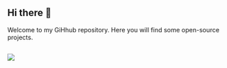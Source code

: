 ## Hi there 👋



Welcome to my GiHhub repository. Here you will find some open-source projects. 


 ##
<!--<div style="display: inline_block"><br>
  <img align="center" alt="Python" height="30" width="100" src="https://img.shields.io/badge/Python-3776AB?style=for-the-badge&logo=python&logoColor=white">
</div>
-->
 
<div>
  <a href="https://www.linkedin.com/in/ricardo-landim/" target="_blank"><img src="https://img.shields.io/badge/-LinkedIn-%230077B5?style=for-the-badge&logo=linkedin&logoColor=white" target="_blank"></a> 
 
</div>

<!--
**ricardoclandim/ricardoclandim** is a ✨ _special_ ✨ repository because its `README.md` (this file) appears on your GitHub profile.

Here are some ideas to get you started:

- 🔭 I’m currently working on ...
- 🌱 I’m currently learning ...
- 👯 I’m looking to collaborate on ...
- 🤔 I’m looking for help with ...
- 💬 Ask me about ...
- 📫 How to reach me: ...
- 😄 Pronouns: ...
- ⚡ Fun fact: ...
-->
